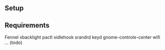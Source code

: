Setup
-----

## Requirements
Fennel
xbacklight
pactl
xidlehook
srandrd
keyd
gnome-controle-center wifi
...
(todo)

